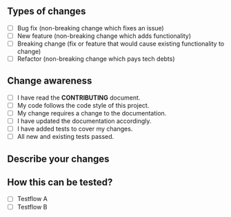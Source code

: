 ## Types of changes

<!--- What types of changes does your code introduce? Put an `x` in all the boxes that apply: -->

- [ ] Bug fix (non-breaking change which fixes an issue)
- [ ] New feature (non-breaking change which adds functionality)
- [ ] Breaking change (fix or feature that would cause existing functionality to change)
- [ ] Refactor (non-breaking change which pays tech debts)

## Change awareness

- [ ] I have read the **CONTRIBUTING** document.
- [ ] My code follows the code style of this project.
- [ ] My change requires a change to the documentation.
- [ ] I have updated the documentation accordingly.
- [ ] I have added tests to cover my changes.
- [ ] All new and existing tests passed.

## Describe your changes

<!-- Please include a summary of the changes and the related issue.  -->
<!-- Also include relevant motivation and context.  -->
<!-- List any dependencies that are required for this change. -->

## How this can be tested?

<!-- Please describe the tests that you ran to verify your changes with instructions so we can reproduce.  -->

- [ ] Testflow A
- [ ] Testflow B
